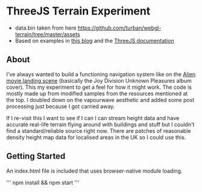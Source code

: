 # ThreeJS Terrain Experiment
- data.bin taken from here https://github.com/turban/webgl-terrain/tree/master/assets
- Based on examples in [this blog](https://blog.mastermaps.com/2013/10/terrain-building-with-threejs.html) and the [ThreeJS documentation](https://threejs.org/docs/)

## About
I've always wanted to build a functioning navigation system like on the [Alien movie landing scene](https://youtu.be/Hzcje9gDtgw?t=65) (basically the Joy Division Unknown Pleasures album cover). This my experiment to get a feel for how it might work.
The code is mostly made up from modified samples from the resources mentioned at the top.
I doubled down on the vapourwave aesthetic and added some post processing just because I got carried away.

If I re-visit this I want to see if I can I can stream height data and have accurate real-life terrain flying around with buildings and stuff but I couldn't find a standard/reliable source right now. There are patches of reasonable density height map data for localised areas in the UK so I could use this.

## Getting Started
An index.html file is included that uses browser-native module loading.

'''
npm install && npm start
'''
